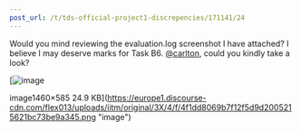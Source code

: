 ```yaml
---
post_url: /t/tds-official-project1-discrepencies/171141/24
---
```

Would you mind reviewing the evaluation.log screenshot I have attached? I believe I may deserve marks for Task B6. [@carlton](/u/carlton), could you kindly take a look?  

[![image](https://europe1.discourse-cdn.com/flex013/uploads/iitm/optimized/3X/4/f/4f1dd8069b7f12f5d9d2005215621bc73be9a345_2_690x276.png)

image1460×585 24.9 KB](https://europe1.discourse-cdn.com/flex013/uploads/iitm/original/3X/4/f/4f1dd8069b7f12f5d9d2005215621bc73be9a345.png "image")